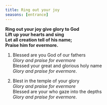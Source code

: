 ```yaml
---
title: Ring out your joy
seasons: [entrance]
---
```


**Ring out your joy give glory to God   
Lift up your hearts and sing   
Let all creation tell of his name;   
Praise him for evermore.**

1. Blessed are you God of our fathers   
   _Glory and praise for evermore_   
   Blessed your great and glorious holy name   
   _Glory and praise for evermore_.

2. Blest in the temple of your glory   
   _Glory and praise for evermore_   
   Blessed are your who gaze into the depths   
   _Glory and praise for evermore_.
